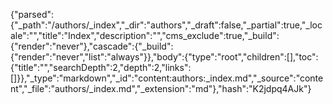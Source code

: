 {"parsed":{"_path":"/authors/_index","_dir":"authors","_draft":false,"_partial":true,"_locale":"","title":"Index","description":"","cms_exclude":true,"_build":{"render":"never"},"cascade":{"_build":{"render":"never","list":"always"}},"body":{"type":"root","children":[],"toc":{"title":"","searchDepth":2,"depth":2,"links":[]}},"_type":"markdown","_id":"content:authors:_index.md","_source":"content","_file":"authors/_index.md","_extension":"md"},"hash":"K2jdpq4AJk"}